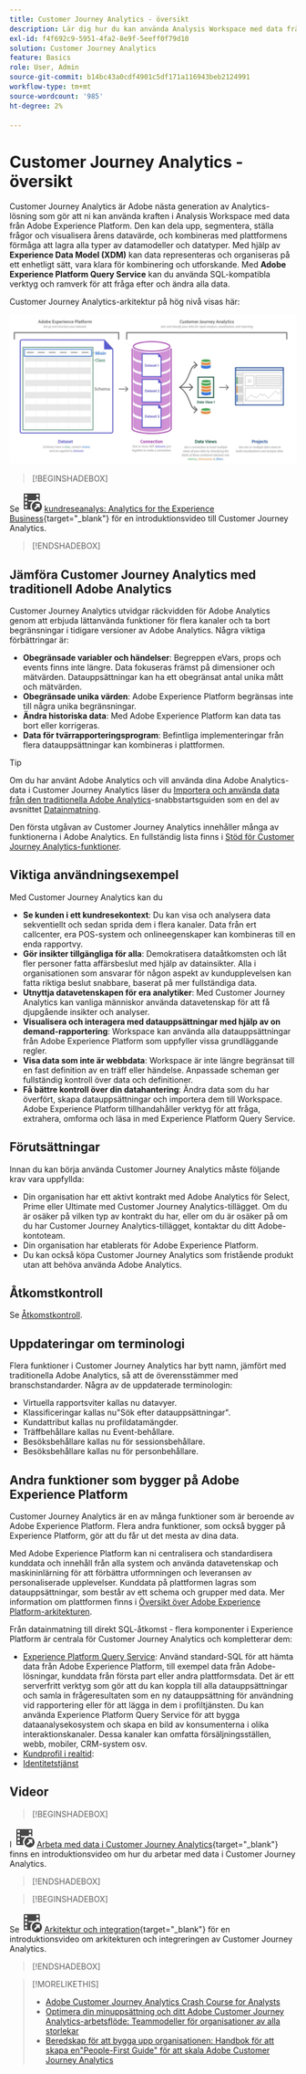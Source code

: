```yaml
---
title: Customer Journey Analytics - översikt
description: Lär dig hur du kan använda Analysis Workspace med data från Experience Platform i Customer Journey Analytics.
exl-id: f4f692c9-5951-4fa2-8e9f-5eeff0f79d10
solution: Customer Journey Analytics
feature: Basics
role: User, Admin
source-git-commit: b14bc43a0cdf4901c5df171a116943beb2124991
workflow-type: tm+mt
source-wordcount: '985'
ht-degree: 2%

---
```


# Customer Journey Analytics - översikt

Customer Journey Analytics är Adobe nästa generation av Analytics-lösning som gör att ni kan använda kraften i Analysis Workspace med data från Adobe Experience Platform. Den kan dela upp, segmentera, ställa frågor och visualisera årens datavärde, och kombineras med plattformens förmåga att lagra alla typer av datamodeller och datatyper. Med hjälp av **Experience Data Model (XDM)** kan data representeras och organiseras på ett enhetligt sätt, vara klara för kombinering och utforskande. Med **Adobe Experience Platform Query Service** kan du använda SQL-kompatibla verktyg och ramverk för att fråga efter och ändra alla data.

Customer Journey Analytics-arkitektur på hög nivå visas här:

![Customer Journey Analytics-arkitekturen beskrivs i det här avsnittet](assets/cja-architecture.png)


>[!BEGINSHADEBOX]

Se ![VideoCheckedOut](/help/assets/icons/VideoCheckedOut.svg) [kundreseanalys: Analytics for the Experience Business](https://video.tv.adobe.com/v/30090/?quality=12&learn=on){target="_blank"} för en introduktionsvideo till Customer Journey Analytics.

>[!ENDSHADEBOX]


## Jämföra Customer Journey Analytics med traditionell Adobe Analytics

Customer Journey Analytics utvidgar räckvidden för Adobe Analytics genom att erbjuda lättanvända funktioner för flera kanaler och ta bort begränsningar i tidigare versioner av Adobe Analytics. Några viktiga förbättringar är:

* **Obegränsade variabler och händelser**: Begreppen eVars, props och events finns inte längre. Data fokuseras främst på dimensioner och mätvärden. Datauppsättningar kan ha ett obegränsat antal unika mått och mätvärden.
* **Obegränsade unika värden**: Adobe Experience Platform begränsas inte till några unika begränsningar.
* **Ändra historiska data**: Med Adobe Experience Platform kan data tas bort eller korrigeras.
* **Data för tvärrapporteringsprogram**: Befintliga implementeringar från flera datauppsättningar kan kombineras i plattformen.

>[!TIP]
>
>Om du har använt Adobe Analytics och vill använda dina Adobe Analytics-data i Customer Journey Analytics läser du [Importera och använda data från den traditionella Adobe Analytics](../data-ingestion/analytics.md)-snabbstartsguiden som en del av avsnittet [Datainmatning](../data-ingestion/data-ingestion.md).

Den första utgåvan av Customer Journey Analytics innehåller många av funktionerna i Adobe Analytics. En fullständig lista finns i [Stöd för Customer Journey Analytics-funktioner](/help/getting-started/aa-vs-cja/cja-aa.md).

## Viktiga användningsexempel

Med Customer Journey Analytics kan du

* **Se kunden i ett kundresekontext**: Du kan visa och analysera data sekventiellt och sedan sprida dem i flera kanaler. Data från ert callcenter, era POS-system och onlineegenskaper kan kombineras till en enda rapportvy.
* **Gör insikter tillgängliga för alla**: Demokratisera dataåtkomsten och låt fler personer fatta affärsbeslut med hjälp av datainsikter. Alla i organisationen som ansvarar för någon aspekt av kundupplevelsen kan fatta riktiga beslut snabbare, baserat på mer fullständiga data.
* **Utnyttja datavetenskapen för era analytiker**: Med Customer Journey Analytics kan vanliga människor använda datavetenskap för att få djupgående insikter och analyser.
* **Visualisera och interagera med datauppsättningar med hjälp av on demand-rapportering**: Workspace kan använda alla datauppsättningar från Adobe Experience Platform som uppfyller vissa grundläggande regler.
* **Visa data som inte är webbdata**: Workspace är inte längre begränsat till en fast definition av en träff eller händelse. Anpassade scheman ger fullständig kontroll över data och definitioner.
* **Få bättre kontroll över din datahantering**: Ändra data som du har överfört, skapa datauppsättningar och importera dem till Workspace. Adobe Experience Platform tillhandahåller verktyg för att fråga, extrahera, omforma och läsa in med Experience Platform Query Service.

## Förutsättningar

Innan du kan börja använda Customer Journey Analytics måste följande krav vara uppfyllda:

* Din organisation har ett aktivt kontrakt med Adobe Analytics för Select, Prime eller Ultimate med Customer Journey Analytics-tillägget. Om du är osäker på vilken typ av kontrakt du har, eller om du är osäker på om du har Customer Journey Analytics-tillägget, kontaktar du ditt Adobe-kontoteam.
* Din organisation har etablerats för Adobe Experience Platform.
* Du kan också köpa Customer Journey Analytics som fristående produkt utan att behöva använda Adobe Analytics.

## Åtkomstkontroll

Se [Åtkomstkontroll](/help/technotes/access-control.md).

## Uppdateringar om terminologi

Flera funktioner i Customer Journey Analytics har bytt namn, jämfört med traditionella Adobe Analytics, så att de överensstämmer med branschstandarder. Några av de uppdaterade terminologin:

* Virtuella rapportsviter kallas nu datavyer.
* Klassificeringar kallas nu&quot;Sök efter datauppsättningar&quot;.
* Kundattribut kallas nu profildatamängder.
* Träffbehållare kallas nu Event-behållare.
* Besöksbehållare kallas nu för sessionsbehållare.
* Besöksbehållare kallas nu för personbehållare.

## Andra funktioner som bygger på Adobe Experience Platform

Customer Journey Analytics är en av många funktioner som är beroende av Adobe Experience Platform. Flera andra funktioner, som också bygger på Experience Platform, gör att du får ut det mesta av dina data.

Med Adobe Experience Platform kan ni centralisera och standardisera kunddata och innehåll från alla system och använda datavetenskap och maskininlärning för att förbättra utformningen och leveransen av personaliserade upplevelser. Kunddata på plattformen lagras som datauppsättningar, som består av ett schema och grupper med data. Mer information om plattformen finns i [Översikt över Adobe Experience Platform-arkitekturen](https://experienceleague.adobe.com/docs/platform-learn/tutorials/intro-to-platform/basic-architecture.html).

Från datainmatning till direkt SQL-åtkomst - flera komponenter i Experience Platform är centrala för Customer Journey Analytics och kompletterar dem:

* [Experience Platform Query Service](https://experienceleague.adobe.com/docs/experience-platform/query/home.html?lang=sv): Använd standard-SQL för att hämta data från Adobe Experience Platform, till exempel data från Adobe-lösningar, kunddata från första part eller andra plattformsdata. Det är ett serverfritt verktyg som gör att du kan koppla till alla datauppsättningar och samla in frågeresultaten som en ny datauppsättning för användning vid rapportering eller för att lägga in dem i profiltjänsten. Du kan använda Experience Platform Query Service för att bygga dataanalysekosystem och skapa en bild av konsumenterna i olika interaktionskanaler. Dessa kanaler kan omfatta försäljningsställen, webb, mobiler, CRM-system osv.
* [Kundprofil i realtid](https://experienceleague.adobe.com/docs/experience-platform/profile/home.html?lang=sv):
* [Identitetstjänst](https://experienceleague.adobe.com/docs/experience-platform/identity/home.html?lang=sv)

## Videor

>[!BEGINSHADEBOX]

I ![VideoCheckedOut](/help/assets/icons/VideoCheckedOut.svg) [Arbeta med data i Customer Journey Analytics](https://video.tv.adobe.com/v/32112/?quality=12&learn=on){target="_blank"} finns en introduktionsvideo om hur du arbetar med data i Customer Journey Analytics.

>[!ENDSHADEBOX]

>[!BEGINSHADEBOX]

Se ![VideoCheckedOut](/help/assets/icons/VideoCheckedOut.svg) [Arkitektur och integration](https://video.tv.adobe.com/v/32483/?quality=12&learn=on){target="_blank"} för en introduktionsvideo om arkitekturen och integreringen av Customer Journey Analytics.

>[!ENDSHADEBOX]

>[!MORELIKETHIS]
>
>* [Adobe Customer Journey Analytics Crash Course for Analysts](https://experienceleaguecommunities.adobe.com/t5/adobe-analytics-blogs/adobe-customer-journey-analytics-crash-course-for-analysts/ba-p/719261)
>* [Optimera din minuppsättning och ditt Adobe Customer Journey Analytics-arbetsflöde: Teammodeller för organisationer av alla storlekar](https://experienceleaguecommunities.adobe.com/t5/adobe-analytics-blogs/optimizing-your-mindset-and-adobe-customer-journey-analytics/ba-p/721456)
>* [Beredskap för att bygga upp organisationen: Handbok för att skapa en&quot;People-First Guide&quot; för att skala Adobe Customer Journey Analytics](https://experienceleaguecommunities.adobe.com/t5/adobe-analytics-blogs/building-organizational-readiness-a-people-first-guide-to/ba-p/723273)
